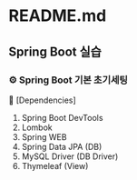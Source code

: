 # README.md

## Spring Boot 실습

### ⚙️ Spring Boot 기본 초기세팅

📌 [Dependencies]
1. Spring Boot DevTools
2. Lombok
3. Spring WEB
4. Spring Data JPA (DB)
5. MySQL Driver (DB Driver)
6. Thymeleaf (View)

